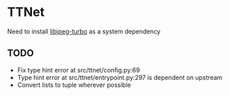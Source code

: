 # TTNet

Need to install [libjpeg-turbo](https://github.com/lilohuang/PyTurboJPEG) as a system dependency

## TODO

- Fix type hint error at src/ttnet/config.py:69
- Type hint error at src/ttnet/entrypoint.py:297 is dependent on upstream
- Convert lists to tuple wherever possible

